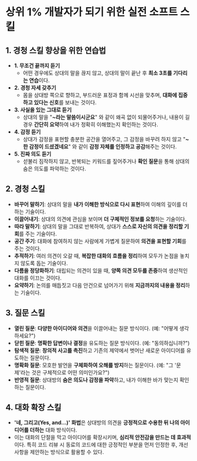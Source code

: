 # 상위 1% 개발자가 되기 위한 실전 소프트 스킬

## 1. 경청 스킬 향상을 위한 연습법

- **1. 무조건 끝까지 듣기**
  - 어떤 경우에도 상대의 말을 끊지 않고, 상대의 말이 끝난 후 **최소 3초를 기다리는 연습**이다.
- **2. 경청 자세 갖추기**
  - 몸을 상대방 쪽으로 향하고, 부드러운 표정과 함께 시선을 맞추며, **대화에 집중하고 있다는 신호**를 보내는 것이다.
- **3. 사실을 있는 그대로 듣기**
  - 상대의 말을 "**~라는 말씀이시군요**" 와 같이 왜곡 없이 되물어주거나, 내용이 길 경우 **간단히 요약**하여 내가 정확히 이해했는지 확인하는 것이다.
- **4. 감정 듣기**
  - 상대가 감정을 표현할 충분한 공간을 열어주고, 그 감정을 바꾸려 하지 않고 "**~한 감정이 드셨겠네요**" 와 같이 **감정 자체를 인정하고 공감**해주는 것이다.
- **5. 진짜 의도 듣기**
  - 섣불리 짐작하지 않고, 반복되는 키워드를 짚어주거나 **확인 질문**을 통해 상대의 숨은 의도를 파악하는 것이다.

## 2. 경청 스킬

- **바꾸어 말하기**: 상대의 말을 **내가 이해한 방식으로 다시 표현**하여 이해의 깊이를 더하는 기술이다.
- **이끌어내기**: 상대의 의견에 관심을 보이며 **더 구체적인 정보를 요청**하는 기술이다.
- **따라 말하기**: 상대의 말을 그대로 반복하여, 상대가 **스스로 자신의 의견을 정리할 기회**를 주는 기술이다.
- **공간 주기**: 대화에 참여하지 않는 사람에게 가볍게 질문하여 **의견을 표현할 기회**를 주는 것이다.
- **추적하기**: 여러 의견이 오갈 때, **복잡한 대화의 흐름을 정리**하여 모두가 논점을 놓치지 않도록 돕는 기술이다.
- **다름을 정당화하기**: 대립되는 의견이 있을 때, **양쪽 의견 모두를 존중**하여 생산적인 대화를 이끄는 것이다.
- **요약하기**: 논의를 매듭짓고 다음 안건으로 넘어가기 위해 **지금까지의 내용을 정리**하는 기술이다.

## 3. 질문 스킬

- **열린 질문**: **다양한 아이디어와 의견**을 이끌어내는 질문 방식이다. (예: "어떻게 생각하세요?")
- **닫힌 질문**: **명확한 답변이나 결정**을 유도하는 질문 방식이다. (예: "동의하십니까?")
- **탐색적 질문**: **창의적 사고를 촉진**하고 기존의 제약에서 벗어난 새로운 아이디어를 유도하는 질문이다.
- **명확화 질문**: 모호한 발언을 **구체화하여 오해를 방지**하는 질문이다. (예: "그 '문제'라는 것은 구체적으로 어떤 의미인가요?")
- **반영적 질문**: 상대방의 **숨은 의도나 감정을 파악**하고, 내가 이해한 바가 맞는지 확인하는 질문이다.

## 4. 대화 확장 스킬

- **'네, 그리고(Yes, and...)' 화법**은 상대방의 의견을 **긍정적으로 수용한 뒤 나의 아이디어를 더하는** 대화 방식이다.
- 이는 대화의 단절을 막고 아이디어를 확장시키며, **심리적 안전감을 만드는 데 효과적**이다. 특히 코드 리뷰 시 동료의 코드에 대한 긍정적인 부분을 먼저 인정한 후, 개선 사항을 제안하는 방식으로 활용할 수 있다.
